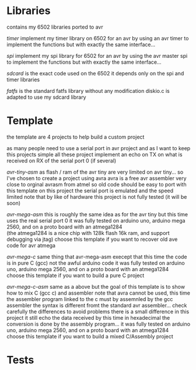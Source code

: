 # Libraries 

contains my 6502 libraries ported to avr

*timer*   implement my timer library on 6502 for an avr by using an avr timer to implement the functions
          but with exactly the same interface...

*spi*               implement my spi library for 6502 for an avr by using the avr master spi to implement the functions
                    but with exactly the same interface...

*sdcard*            is the exact code used on the 6502 it depends only on the spi and timer libraries

*fatfs*             is the standard fatfs library without any modification
                    diskio.c is adapted to use my sdcard library

# Template

the template are 4 projects to help build a custom project

as many people need to use a serial port in avr project and as I want to keep this projects simple
all these project implement an echo on TX on what is received on RX of the serial port 0 (if several)


*avr-tiny-asm*       as flash / ram of the avr tiny are very limited on avr tiny... so I've chosen to create a project using avra
                     avra is a free avr assembler very close to orginal avrasm from atmel
                     so old code should be easy to port with this template
                     on this project the serial port is emulated and the speed limited
                     note that by like of hardware this project is not fully tested (it will be soon)

*avr-mega-asm*       this is roughly the same idea as for the avr tiny but this time uses the real serial port 0
                     it was fully tested on arduino uno,  arduino mega 2560, and on a proto board with an atmega1284                
                     (the atmega1284 is a nice chip with 128k flash 16k ram, and support debugging via jtag)
                     choose this template if you want to recover old ave code for avr atmega

*avr-mega-c*         same thing that avr-mega-asm execept that this time the code is in pure C (gcc)  not the awful arduino code
                     it was fully tested on arduino uno,  arduino mega 2560, and on a proto board with an atmega1284                
                     choose this template if you want to build a pure C project
                      
*avr-mega-c-asm*     same as a above but the goal of this template is to show how to mix C (gcc c) and assembler
                     note that avra cannot be used, this time the assembler program linked to the c must by assemnled by the gcc assembler
                     the syntax is different fromt the standard avr assembler... check carefully the differences to avoid problems
                     there is a small difference in this project it still echo the data received by this time in hexadecimal
                     the conversion is done by the assembly program...
                     it was fully tested on arduino uno,  arduino mega 2560, and on a proto board with an atmega1284                
                     choose this template if you want to build a mixed C/Assembly project

                     



# Tests


          
      

